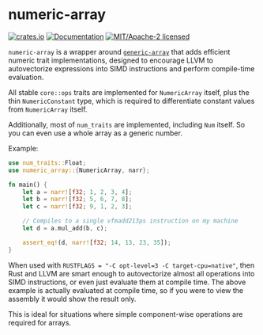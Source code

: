 numeric-array
=============

[![crates.io](https://img.shields.io/crates/v/numeric-array.svg)](https://crates.io/crates/numeric-array)
[![Documentation](https://docs.rs/numeric-array/badge.svg)](https://docs.rs/numeric-array)
[![MIT/Apache-2 licensed](https://img.shields.io/crates/l/numeric-array.svg)](./LICENSE-Apache)

`numeric-array` is a wrapper around [`generic-array`](https://github.com/fizyk20/generic-array) that adds efficient numeric trait implementations, designed to encourage LLVM to autovectorize expressions into SIMD instructions and perform compile-time evaluation.

All stable `core::ops` traits are implemented for `NumericArray` itself, plus the thin `NumericConstant` type, which is required to differentiate constant values from `NumericArray` itself.

Additionally, most of `num_traits` are implemented, including `Num` itself. So you can even use a whole array as a generic number.

Example:

```rust
use num_traits::Float;
use numeric_array::{NumericArray, narr};

fn main() {
    let a = narr![f32; 1, 2, 3, 4];
    let b = narr![f32; 5, 6, 7, 8];
    let c = narr![f32; 9, 1, 2, 3];

    // Compiles to a single vfmadd213ps instruction on my machine
    let d = a.mul_add(b, c);

    assert_eq!(d, narr![f32; 14, 13, 23, 35]);
}
```

When used with `RUSTFLAGS = "-C opt-level=3 -C target-cpu=native"`, then Rust and LLVM are smart enough to autovectorize almost all operations into SIMD instructions, or even just evaluate them at compile time. The above example is actually evaluated at compile time, so if you were to view the assembly it would show the result only.

This is ideal for situations where simple component-wise operations are required for arrays.